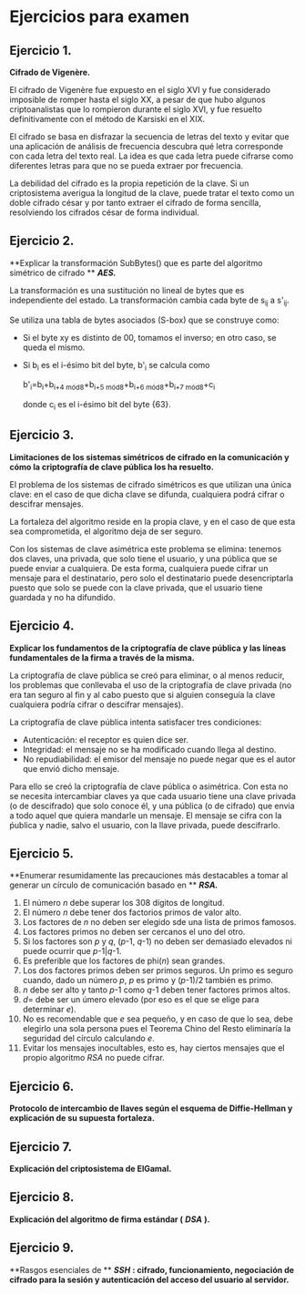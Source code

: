 # Ejercicios para examen

## Ejercicio 1.
**Cifrado de Vigenère.**

El cifrado de Vigenère fue expuesto en el siglo XVI y fue considerado imposible de
romper hasta el siglo XX, a pesar de que hubo algunos criptoanalistas que lo rompieron
durante el siglo XVI, y fue resuelto definitivamente con el
método de Karsiski en el XIX.

El cifrado se basa en disfrazar la secuencia de letras del texto y evitar que una
aplicación de análisis de frecuencia descubra qué letra corresponde con cada letra
del texto real. La idea es que cada letra puede cifrarse como diferentes letras para
que no se pueda extraer por frecuencia.

La debilidad del cifrado es la propia repetición de la clave. Si un criptosistema
averigua la longitud de la clave, puede tratar el texto como un doble cifrado césar
y por tanto extraer el cifrado de forma sencilla, resolviendo los cifrados
césar de forma individual.

## Ejercicio 2.
**Explicar la transformación SubBytes() que es parte del algoritmo simétrico de
cifrado ** ***AES.***

La transformación es una sustitución no lineal de bytes que es independiente del
estado. La transformación cambia cada byte de s<sub>ij</sub> a s'<sub>ij</sub>.

Se utiliza una tabla de bytes asociados (S-box) que se construye como:
* Si el byte xy es distinto de 00, tomamos el inverso; en otro caso, se queda el mismo.
* Si b<sub>i</sub> es el i-ésimo bit del byte, b'<sub>i</sub> se calcula como

  b'<sub>i</sub>=b<sub>i</sub>+b<sub>i+4 mód8</sub>+b<sub>i+5 mód8</sub>+b<sub>i+6 mód8</sub>+b<sub>i+7 mód8</sub>+c<sub>i</sub>

  donde c<sub>i</sub> es el i-ésimo bit del byte {63}.

## Ejercicio 3.
**Limitaciones de los sistemas simétricos de cifrado en la comunicación y cómo la
criptografía de clave pública los ha resuelto.**

El problema de los sistemas de cifrado simétricos es que utilizan una única clave:
en el caso de que dicha clave se difunda, cualquiera podrá cifrar o descifrar mensajes.

La fortaleza del algoritmo reside en la propia clave, y en el caso de que esta sea
comprometida, el algoritmo deja de ser seguro.

Con los sistemas de clave asimétrica este problema se elimina: tenemos dos claves,
una privada, que solo tiene el usuario, y una pública que se puede enviar a cualquiera.
De esta forma, cualquiera puede cifrar un mensaje para el
destinatario, pero solo el
destinatario puede desencriptarla puesto que solo se puede con la clave privada, que
el usuario tiene guardada y no ha difundido.

## Ejercicio 4.
**Explicar los fundamentos de la criptografía de clave pública y las líneas fundamentales
de la firma a través de la misma.**

La criptografía de clave pública se creó para eliminar, o al menos reducir, los problemas
que conllevaba el uso de la criptografía de clave privada (no era tan seguro al fin y al cabo
puesto que si alguien conseguía la clave cualquiera podría cifrar o descifrar mensajes).

La criptografía de clave pública intenta satisfacer tres condiciones:
* Autenticación: el receptor es quien dice ser.
* Integridad: el mensaje no se ha modificado cuando llega al destino.
* No repudiabilidad: el emisor del mensaje no puede negar que es el autor que envió dicho mensaje.

Para ello se creó la criptografía de clave pública o asimétrica. Con esta no
se necesita intercambiar claves ya que cada usuario tiene una clave privada
(o de descifrado) que solo conoce él, y una pública (o de cifrado) que envia a
todo aquel que quiera mandarle un mensaje. El mensaje se cifra con la ṕublica y
nadie, salvo el usuario, con la llave privada, puede descifrarlo.

## Ejercicio 5.
**Enumerar resumidamente las precauciones más destacables a tomar al generar un
círculo de comunicación basado en ** ***RSA.***

1. El número *n* debe superar los 308 dígitos de longitud.
2. El número *n* debe tener dos factorios primos de valor alto.
3. Los factores de *n* no deben ser elegido sde una lista de primos famosos.
4. Los factores primos no deben ser cercanos el uno del otro.
5. Si los factores son *p* y *q*, (*p*-1, *q*-1) no deben ser demasiado elevados ni puede ocurrir que *p*-1|*q*-1.
6. Es preferible que los factores de phi(*n*) sean grandes.
7. Los dos factores primos deben ser primos seguros. Un primo es seguro cuando, dado un número *p*, *p* es primo y (*p*-1)/2 también es primo.
8. *n* debe ser alto y tanto *p*-1 como *q*-1 deben tener factores primos altos.
9. *d*= debe ser un úmero elevado (por eso es el que se elige para determinar *e*).
10. No es recomendable que *e* sea pequeño, y en caso de que lo sea, debe elegirlo una sola persona pues el Teorema Chino del Resto eliminaría la seguridad del círculo calculando *e*.
11. Evitar los mensajes inocultables, esto es, hay ciertos mensajes que el propio algoritmo *RSA* no puede cifrar.

## Ejercicio 6.
**Protocolo de intercambio de llaves según el esquema de Diffie-Hellman y explicación
de su supuesta fortaleza.**

## Ejercicio 7.
**Explicación del criptosistema de ElGamal.**

## Ejercicio 8.
**Explicación del algoritmo de firma estándar (** ***DSA*** **).**

## Ejercicio 9.
**Rasgos esenciales de ** ***SSH*** **: cifrado, funcionamiento, negociación de
cifrado para la sesión y autenticación del acceso del usuario al servidor.**
